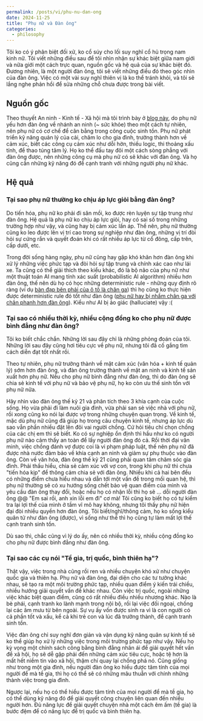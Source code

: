 ```yaml
---
permalink: /posts/vi/phu-nu-dan-ong
date: 2024-11-25
title: "Phụ nữ và Đàn ông"
categories:
  - philosophy
---
```


Tôi ko có ý phân biệt đối xử, ko cổ súy cho lối suy nghĩ cổ hủ trọng nam kinh nữ. Tôi viết những điều sau để tôi nhìn nhận sự khác biệt giữa nam giới và nữa giới một cách trực quan, nguồn gốc và hệ quả của sự khác biệt đó. Đương nhiên, là một người đàn ông, tôi sẽ viết những điều đó theo góc nhìn của đàn ông. Việc có một vài suy nghĩ thiên vị là ko thể tránh khỏi, và tôi sẽ lắng nghe phản hồi để sửa những chỗ chưa được trong bài viết. 

## Nguồn gốc

Theo thuyết An ninh - Kinh tế - Xã hội mà tôi trình bày ở [blog này](https://dovanquyet.github.io/posts/vi/ba-tru-cot-cua-moi-to-chuc), do phụ nữ yếu hơn đàn ông về nhánh an ninh (~ sức khỏe) theo một cách tự nhiên, nên phụ nữ có cơ chế để cân bằng trong công cuộc sinh tồn. Phụ nữ phát triển kỹ năng quản lý của cải, chăm lo cho gia đình, trưởng thành hơn về cảm xúc, biết các công cụ cảm xúc như dỗi hờn, thiếu logic, thi thoảng xấu tính, để thao túng tâm lý. Họ ko thể đấu tay đôi một cách sòng phẳng với đàn ông được, nên những công cụ mà phụ nữ có sẽ khác với đàn ông. Và họ cũng cần những kỹ năng đó để cạnh tranh với những người phụ nữ khác.


## Hệ quả

### Tại sao phụ nữ thường ko chịu áp lực giỏi bằng đàn ông?

Do tiến hóa, phụ nữ ko phải đi săn mồi, ko được rèn luyện sự tập trung như đàn ông. Hệ quả là phụ nữ ko chịu áp lực giỏi, hay có sai số trong những trường hợp như vậy, và cũng hay bị cảm xúc lấn áp. Thế nên, phụ nữ thường cũng ko leo được lên vị trí cao trong sự nghiệp như đàn ông, những vị trí đòi hỏi sự cứng rắn và quyết đoán khi có rất nhiều áp lực từ cổ đông, cấp trên, cấp dưới, etc.

Trong đời sống hàng ngày, phụ nữ cũng hay gặp khó khăn hơn đàn ông khi xử lý những việc phức tạp và đòi hỏi sự tập trung và chính xác cao như lái xe.
Ta cũng có thể giải thích theo kiểu khác, đó là bộ não của phụ nữ như một thuật toán AI mang tính xác suất (probabilistic AI algorithm) nhiều hơn đàn ông, thế nên dù họ có học những deterministic rule - những quy định rõ ràng (ví dụ [bàn đạp bên phải của ô tô là chân ga](https://baonghean.vn/ly-do-ban-dap-chan-ga-tren-o-to-luon-duoc-thiet-ke-thap-hon-chan-phanh-10253311.html)) thì họ cũng ko thực hiện được deterministic rule đó tốt như đàn ông ([phụ nữ hay bị nhầm chân ga với chân phanh hơn đàn ông](https://www.latimes.com/business/la-xpm-2012-apr-13-la-fi-mo-bad-women-drivers-20120413-story.html)). Kiểu như AI bị ảo giác (halluciate) vậy :(

### Tại sao có nhiều thời kỳ, nhiều cộng đồng ko cho phụ nữ được bình đẳng như đàn ông?

Tôi ko biết chắc chắn. Những lời sau đây chỉ là những phỏng đoán của tôi. Những lời sau đây cũng hơi tiêu cực về phụ nữ, nhưng tôi đã cố gắng tìm cách diễn đạt tốt nhất rồi.

Theo tự nhiên, phụ nữ trưởng thành về mặt cảm xúc (văn hóa + kinh tế quản lý) sớm hơn đàn ông, và đàn ông trường thành về mặt an ninh và kinh tế sản xuất hơn phụ nữ. Nếu cho phụ nữ bình đẳng như đàn ông, thì do đàn ông sẽ chia sẻ kinh tế với phụ nữ và bảo vệ phụ nữ, họ ko còn ưu thế sinh tồn với phụ nữ nữa.

Hãy nhìn vào đàn ông thế kỷ 21 và phân tích theo 3 khía cạnh của cuộc sống. Họ vừa phải đi làm nuôi gia đình, vừa phải san sẻ việc nhà với phụ nữ, rồi xong cũng ko nói lại được vợ trong những chuyện quan trọng. Về kinh tế, mặc dù phụ nữ cũng đã giúp họ trong câu chuyện kinh tế, nhưng áp lực dù sao vẫn phần nhiều đặt lên đôi vai người chồng. Cứ hỏi tiêu chí chọn chồng của các chị em thì sẽ biết. Ko có sự nghiệp ổn định thì hầu như ko có người phụ nữ nào cảm thấy an toàn để lấy người đàn ông đó cả. Rồi thời đại văn minh, việc chồng đánh vợ được coi là vi phạm pháp luật, thế nên phụ nữ đã được nhà nước đảm bảo về khía cạnh an ninh và giảm sự phụ thuộc vào đàn ông. Còn về văn hóa, đàn ông thế kỷ 21 cũng phải quan tâm chăm sóc gia đình. Phải thấu hiểu, chia sẻ cảm xúc với vợ con, trong khi phụ nữ thì chưa "tiến hóa kịp" để thông cảm chia sẻ với đàn ông. Nhiều khi cả hai bên đều có những điểm chưa hiểu nhau và dẫn tới một vấn đề trong mối quan hệ, thì phụ nữ thường sẽ có xu hướng sống chết bảo vệ quan điểm của mình và yêu cầu đàn ông thay đổi, hoặc nếu họ có nhận lỗi thì họ sẽ ... dỗi người đàn ông @@ "Em sai rồi, anh xin lỗi em đi" cơ mà! Tôi cũng ko biết họ có tự kiểm tra lại lợi thế của mình ở tầm vĩ mô hay không, nhưng tôi thấy phụ nữ hiện đại đòi nhiều quyền hơn đàn ông. Tôi biết/nghĩ/thông cảm, họ ko sống kiểu quân tử như đàn ông (được), vì sống như thế thì họ cũng tự làm mất lợi thế cạnh tranh sinh tồn.

Dù sao thì, chắc cũng vì lý do ấy, nên có nhiều thời kỳ, nhiều cộng đồng ko cho phụ nữ được bình đẳng như đàn ông.

### Tại sao các cụ nói "Tề gia, trị quốc, bình thiên hạ"?

Thật vậy, việc trong nhà cũng rồi ren và nhiều chuyện khó xử như chuyện quốc gia và thiên hạ. Phụ nữ và đàn ông, đại diện cho các tư tưởng khác nhau, sẽ tạo ra một môi trường phức tạp, nhiều quan điểm ý kiến trái chiều, nhiều hướng giải quyết vấn đề khác nhau. Còn việc trị quốc, ngoài những việc khác biệt quan điểm, cũng có rất nhiều điều nhiều nhương khác. Nào là bè phái, cạnh tranh ko lành mạnh trong nội bộ, rồi lại việc đối ngoại, chống lại các âm mưu từ bên ngoài. Sự vụ ấy vốn được sinh ra vì là con người có cả phần tốt và xấu, kể cả khi trẻ con và lúc đã trưởng thành, để cạnh tranh sinh tồn.

Việc đàn ông chỉ suy nghĩ đơn giản và vận dụng kỹ năng quân sự kinh tế sẽ ko thể giúp họ xử lý những việc trong môi trường phức tạp như vậy. Nếu họ kỳ vọng một chính sách công bằng bình đẳng nhân ái để giải quyết hết vấn đề xã hội, họ sẽ dễ gặp phải đến những cảm xúc tiêu cực, hoặc tệ hơn là mất hết niềm tin vào xã hội, thậm chí quay lại chống phá nó. Cũng giống như trong một gia đình, nếu người đàn ông ko hiểu được tâm tính của mọi người để mà tề gia, thì họ có thể sẽ có những mâu thuẫn với chính những thành việc trong gia đình.

Ngược lại, nếu họ có thể hiểu được tâm tính của mọi người để mà tề gia, họ có thể dùng kỹ năng đó để giải quyết công chuyện liên quan đến nhiều người hơn. Đủ năng lực để giải quyết chuyện nhà một cách êm ấm (tề gia) là bước đệm để có năng lực để trị quốc và bình thiên hạ.